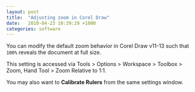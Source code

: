 ```yaml
---
layout: post
title:  "Adjusting zoom in Corel Draw"
date:   2010-04-23 10:39:29 +1000
categories: software
---
```


You can modify the default zoom behavior in Corel Draw v11-13 such that `100%` reveals the document at full size.

This setting is accessed via Tools > Options > Workspace > Toolbox > Zoom, Hand Tool > Zoom Relative to 1:1.

You may also want to **Calibrate Rulers** from the same settings window.
